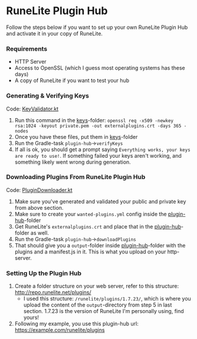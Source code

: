 # RuneLite Plugin Hub
Follow the steps below if you want to set up your own RuneLite Plugin Hub and activate it in your copy of RuneLite.

### Requirements
- HTTP Server
- Access to OpenSSL (which I guess most operating systems has these days)
- A copy of RuneLite if you want to test your hub

### Generating & Verifying Keys
Code: [KeyValidator.kt](/src/main/kotlin/org/rsmod/util/runelite/KeyValidator.kt)
1. Run this command in the [keys][keys-folder]-folder: `openssl req -x509 -newkey rsa:1024 -keyout private.pem -out externalplugins.crt -days 365 -nodes`
2. Once you have these files, put them in [keys][keys-folder]-folder
3. Run the Gradle-task `plugin-hub`->`verifyKeys`
4. If all is ok, you should get a prompt saying `Everything works, your keys are ready to use!`. If something failed your keys aren't working, and something likely went wrong during generation.

### Downloading Plugins From RuneLite Plugin Hub
Code: [PluginDownloader.kt](/src/main/kotlin/org/rsmod/util/runelite/PluginDownloader.kt)
1. Make sure you've generated and validated your public and private key from above section.
2. Make sure to create your `wanted-plugins.yml` config inside the [plugin-hub][plugin-hub-folder]-folder
3. Get RuneLite's `externalplugins.crt` and place that in the [plugin-hub][plugin-hub-folder]-folder as well.
4. Run the Gradle-task `plugin-hub`->`downloadPlugins`
5. That should give you a `output`-folder inside [plugin-hub][plugin-hub-folder]-folder with the plugins and a manifest.js in it. This is what you upload on your http-server.

### Setting Up the Plugin Hub
1. Create a folder structure on your web server, refer to this structure: http://repo.runelite.net/plugins/
    - I used this structure: `/runelite/plugins/1.7.23/`, which is where you upload the content of the `output`-directory from step 5 in last section. 1.7.23 is the version of RuneLite I'm personally using, find yours!
2. Following my example, you use this plugin-hub url: https://example.com/runelite/plugins

[keys-folder]: /plugin-hub/keys
[plugin-hub-folder]: /plugin-hub
